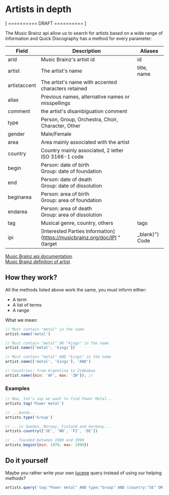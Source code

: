 # Artists in depth

[ ========== DRAFT ========== ]

The Music Brainz api allow us to search for artists based on a wide range of information and Quick Discography has a method for every parameter:

| Field        | Description                                                  | Aliases     |
| ------------ | ------------------------------------------------------------ | ----------- |
| arid         | Music Brainz's artist id                                     | id          |
| artist       | The artist's name                                            | title, name |
| artistaccent | The artist's name with accented characters retained          |             |
| alias        | Previous names, alternative names or misspellings            |             |
| comment      | the artist's disambiguation comment                          |             |
| type         | Person, Group, Orchestra, Choir, Character, Other            |             |
| gender       | Male/Female                                                  |             |
| area         | Area mainly associated with the artist                       |             |
| country      | Country mainly associated, 2 letter ISO 3166-1 code          |             |
| begin        | Person: date of birth<br />Group: date of foundation         |             |
| end          | Person: date of death<br />Group: date of dissolution        |             |
| beginarea    | Person: area of birth<br />Group: area of foundation         |             |
| endarea      | Person: area of death<br />Group: area of dissolution        |             |
| tag          | Musical genre, country, others                               | tags        |
| ipi          | [Interested Parties Information](https://musicbrainz.org/doc/IPI "(target|_blank)") Code |             |

[Music Brainz api documentation](https://musicbrainz.org/doc/Development/XML_Web_Service/Version_2/Search#Artist "(target|_blank)").  
[Music Brainz definition of artist](https://musicbrainz.org/doc/Artist "(target|_blank)").



## How they work?

All the methods listed above work the same, you must inform either:

- A term
- A list of terms
- A range

What we mean:

```js
// Must contain "metal" in the name
artist.name('metal')

// Must contain "metal" OR "kings" in the name
artist.name(['metal', 'kings'])

// Must contain "metal" AND "kings" in the name
artist.name(['metal', 'kings'], 'AND')

// Countries: from Argentina to Zimbabwe
artist.name({min: 'AF', max: 'ZW'}); //
```

### Examples

```js
// Now, let's say we want to find Power Metal...
artists.tag('Power metal')

// ...bands...
artists.type('Group')

// ...in Sweden, Norway, Finland and Germany...
artists.country(['SE', 'NO', 'FI', 'DE'])

// ...founded between 1980 and 1990
artists.begin({min: 1970, max: 1990})
```



## Do it yourself

Maybe you rather write your own [lucene](https://lucene.apache.org/core/4_3_0/queryparser/org/apache/lucene/queryparser/classic/package-summary.html#package_description) query instead of using our helping methods?

```js
artists.query('tag:"Power metal" AND type:"Group" AND (country:"SE" OR country:"NO" OR country:"FI" OR country:"DE") AND begin:[1970 TO 1990]');
```
